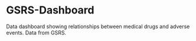 # GSRS-Dashboard
Data dashboard showing relationships between medical drugs and adverse events. Data from GSRS.

